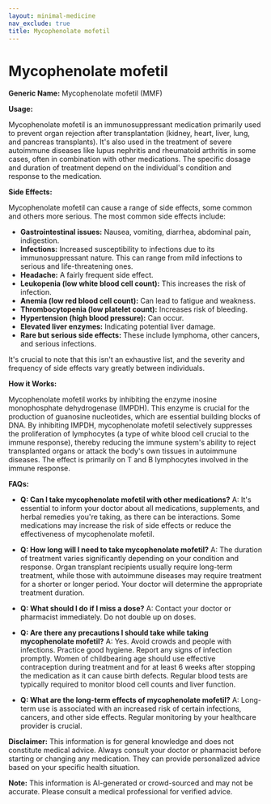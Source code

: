 ```yaml
---
layout: minimal-medicine
nav_exclude: true
title: Mycophenolate mofetil
---
```


# Mycophenolate mofetil

**Generic Name:** Mycophenolate mofetil (MMF)

**Usage:**

Mycophenolate mofetil is an immunosuppressant medication primarily used to prevent organ rejection after transplantation (kidney, heart, liver, lung, and pancreas transplants).  It's also used in the treatment of severe autoimmune diseases like lupus nephritis and rheumatoid arthritis in some cases, often in combination with other medications.  The specific dosage and duration of treatment depend on the individual's condition and response to the medication.

**Side Effects:**

Mycophenolate mofetil can cause a range of side effects, some common and others more serious.  The most common side effects include:

* **Gastrointestinal issues:** Nausea, vomiting, diarrhea, abdominal pain, indigestion.
* **Infections:** Increased susceptibility to infections due to its immunosuppressant nature.  This can range from mild infections to serious and life-threatening ones.
* **Headache:**  A fairly frequent side effect.
* **Leukopenia (low white blood cell count):** This increases the risk of infection.
* **Anemia (low red blood cell count):** Can lead to fatigue and weakness.
* **Thrombocytopenia (low platelet count):** Increases risk of bleeding.
* **Hypertension (high blood pressure):**  Can occur.
* **Elevated liver enzymes:**  Indicating potential liver damage.
* **Rare but serious side effects:**  These include lymphoma, other cancers, and serious infections.

It's crucial to note that this isn't an exhaustive list, and the severity and frequency of side effects vary greatly between individuals.

**How it Works:**

Mycophenolate mofetil works by inhibiting the enzyme inosine monophosphate dehydrogenase (IMPDH).  This enzyme is crucial for the production of guanosine nucleotides, which are essential building blocks of DNA.  By inhibiting IMPDH, mycophenolate mofetil selectively suppresses the proliferation of lymphocytes (a type of white blood cell crucial to the immune response),  thereby reducing the immune system's ability to reject transplanted organs or attack the body's own tissues in autoimmune diseases.  The effect is primarily on T and B lymphocytes involved in the immune response.

**FAQs:**

* **Q: Can I take mycophenolate mofetil with other medications?** A:  It's essential to inform your doctor about all medications, supplements, and herbal remedies you're taking, as there can be interactions.  Some medications may increase the risk of side effects or reduce the effectiveness of mycophenolate mofetil.

* **Q: How long will I need to take mycophenolate mofetil?** A: The duration of treatment varies significantly depending on your condition and response.  Organ transplant recipients usually require long-term treatment, while those with autoimmune diseases may require treatment for a shorter or longer period. Your doctor will determine the appropriate treatment duration.

* **Q: What should I do if I miss a dose?** A:  Contact your doctor or pharmacist immediately.  Do not double up on doses.

* **Q: Are there any precautions I should take while taking mycophenolate mofetil?** A: Yes. Avoid crowds and people with infections. Practice good hygiene. Report any signs of infection promptly.  Women of childbearing age should use effective contraception during treatment and for at least 6 weeks after stopping the medication as it can cause birth defects.  Regular blood tests are typically required to monitor blood cell counts and liver function.

* **Q:  What are the long-term effects of mycophenolate mofetil?** A:  Long-term use is associated with an increased risk of certain infections, cancers, and other side effects.  Regular monitoring by your healthcare provider is crucial.


**Disclaimer:** This information is for general knowledge and does not constitute medical advice. Always consult your doctor or pharmacist before starting or changing any medication.  They can provide personalized advice based on your specific health situation.


**Note:** This information is AI-generated or crowd-sourced and may not be accurate. Please consult a medical professional for verified advice.